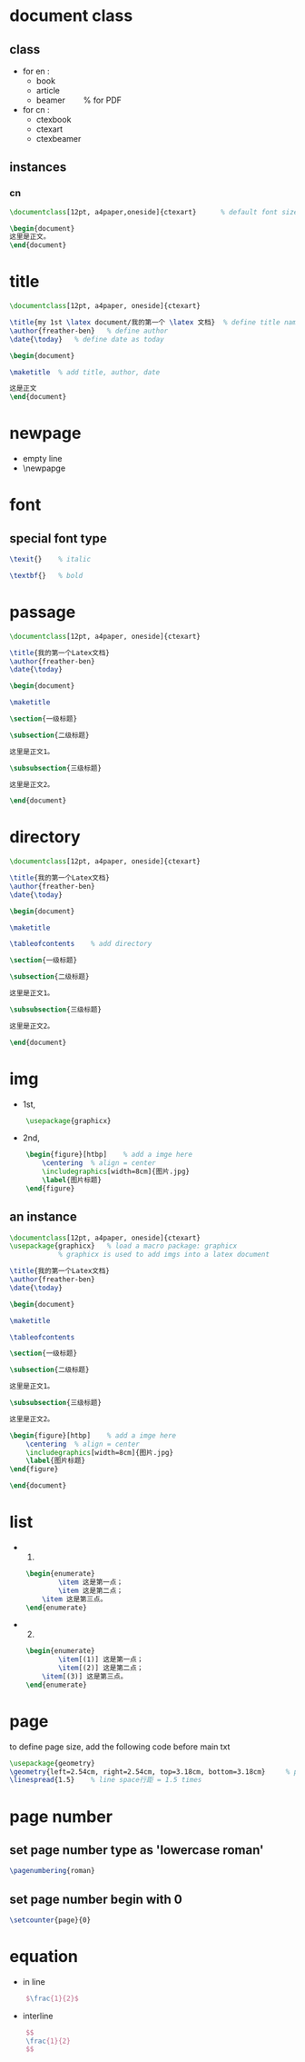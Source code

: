 # document class
## class
- for en :
	- book
	- article
	- beamer &emsp;&emsp;% for PDF
- for cn :
	- ctexbook
	- ctexart
	- ctexbeamer

## instances
### cn
```tex
\documentclass[12pt, a4paper,oneside]{ctexart}		% default font size = 12pt, papersize = a4paper, print_method = oneside	

\begin{document}
这里是正文。
\end{document}
```

# title
```tex
\documentclass[12pt, a4paper, oneside]{ctexart}

\title{my 1st \latex document/我的第一个 \latex 文档}	% define title name
\author{freather-ben}	% define author
\date{\today}	% define date as today

\begin{document}

\maketitle	% add title, author, date

这是正文
\end{document}
```

# newpage
- empty line
- \newpapge

# font
## special font type
```tex
\texit{}	% italic

\textbf{}	% bold
```

# passage
```tex
\documentclass[12pt, a4paper, oneside]{ctexart}

\title{我的第一个Latex文档}
\author{freather-ben}
\date{\today}

\begin{document}

\maketitle

\section{一级标题}

\subsection{二级标题}

这里是正文1。

\subsubsection{三级标题}

这里是正文2。

\end{document}
```

# directory
```tex
\documentclass[12pt, a4paper, oneside]{ctexart}

\title{我的第一个Latex文档}
\author{freather-ben}
\date{\today}

\begin{document}

\maketitle

\tableofcontents	% add directory

\section{一级标题}

\subsection{二级标题}

这里是正文1。

\subsubsection{三级标题}

这里是正文2。

\end{document}
``` 
# img
- 1st,
```tex
	\usepackage{graphicx}
```
- 2nd,
```tex
	\begin{figure}[htbp]    % add a imge here
		\centering  % align = center
		\includegraphics[width=8cm]{图片.jpg}
		\label{图片标题}
	\end{figure}
```
	
## an instance
```tex
\documentclass[12pt, a4paper, oneside]{ctexart}
\usepackage{graphicx}	% load a macro package: graphicx
			% graphicx is used to add imgs into a latex document

\title{我的第一个Latex文档}
\author{freather-ben}
\date{\today}

\begin{document}

\maketitle

\tableofcontents

\section{一级标题}

\subsection{二级标题}

这里是正文1。

\subsubsection{三级标题}

这里是正文2。

\begin{figure}[htbp]	% add a imge here
    \centering	% align = center
    \includegraphics[width=8cm]{图片.jpg}
    \label{图片标题}
\end{figure}

\end{document}
```
# list
- 1.
```tex
	\begin{enumerate}
    		\item 这是第一点；
    		\item 这是第二点；
   		\item 这是第三点。
	\end{enumerate}
```

- 2.
```tex
	\begin{enumerate}
    		\item[(1)] 这是第一点；
    		\item[(2)] 这是第二点；
   		\item[(3)] 这是第三点。
	\end{enumerate}

```
# page
to define page size, add the following code before main txt
```tex
\usepackage{geometry}
\geometry{left=2.54cm, right=2.54cm, top=3.18cm, bottom=3.18cm}		% page left margin页面左边距 = 2.54cm, page right margin = 2.54cm, page top margin = 3.18cm, page bottom margin = 3.18cm
\linespread{1.5}	% line space行距 = 1.5 times
```
# page number
## set page number type as 'lowercase roman'
```tex
\pagenumbering{roman}
```
## set page number begin with 0
```tex
\setcounter{page}{0}
```
# equation
- in line
```tex
	$\frac{1}{2}$
```
- interline
```tex
	$$
	\frac{1}{2}
	$$
```
